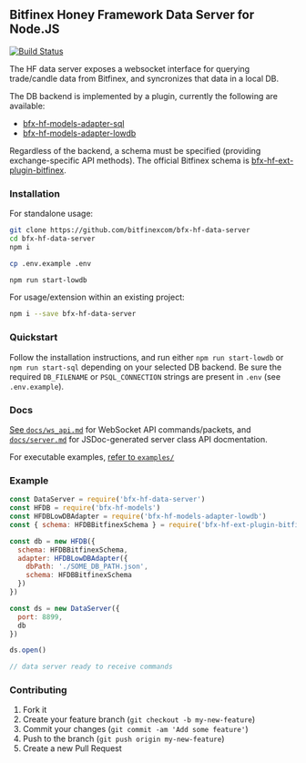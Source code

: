 ## Bitfinex Honey Framework Data Server for Node.JS

[![Build Status](https://travis-ci.org/bitfinexcom/bfx-hf-data-server.svg?branch=master)](https://travis-ci.org/bitfinexcom/bfx-hf-data-server)

The HF data server exposes a websocket interface for querying trade/candle data from Bitfinex, and syncronizes that data in a local DB.

The DB backend is implemented by a plugin, currently the following are available:
* [bfx-hf-models-adapter-sql](https://github.com/bitfinexcom/bfx-hf-models-adapter-sql)
* [bfx-hf-models-adapter-lowdb](https://github.com/bitfinexcom/bfx-hf-models-adapter-lowdb)

Regardless of the backend, a schema must be specified (providing exchange-specific API methods). The official Bitfinex schema is [bfx-hf-ext-plugin-bitfinex](https://github.com/bitfinexcom/bfx-hf-models-adapter-sql).

### Installation

For standalone usage:
```bash
git clone https://github.com/bitfinexcom/bfx-hf-data-server
cd bfx-hf-data-server
npm i

cp .env.example .env

npm run start-lowdb
```

For usage/extension within an existing project:
```bash
npm i --save bfx-hf-data-server
```

### Quickstart

Follow the installation instructions, and run either `npm run start-lowdb` or `npm run start-sql` depending on your selected DB backend. Be sure the required `DB_FILENAME` or `PSQL_CONNECTION` strings are present in `.env` (see `.env.example`).

### Docs

[See `docs/ws_api.md`](/docs/ws_api.md) for WebSocket API commands/packets, and [`docs/server.md`](/docs/server.md) for JSDoc-generated server class API docmentation.

For executable examples, [refer to `examples/`](/examples)

### Example

```js
const DataServer = require('bfx-hf-data-server')
const HFDB = require('bfx-hf-models')
const HFDBLowDBAdapter = require('bfx-hf-models-adapter-lowdb')
const { schema: HFDBBitfinexSchema } = require('bfx-hf-ext-plugin-bitfinex')

const db = new HFDB({
  schema: HFDBBitfinexSchema,
  adapter: HFDBLowDBAdapter({
    dbPath: './SOME_DB_PATH.json',
    schema: HFDBBitfinexSchema
  })
})

const ds = new DataServer({
  port: 8899,
  db
})

ds.open()

// data server ready to receive commands
```

### Contributing

1. Fork it
2. Create your feature branch (`git checkout -b my-new-feature`)
3. Commit your changes (`git commit -am 'Add some feature'`)
4. Push to the branch (`git push origin my-new-feature`)
5. Create a new Pull Request
